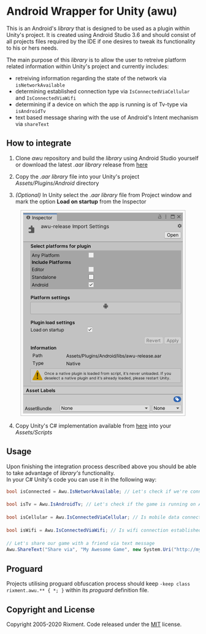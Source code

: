# Android Wrapper for Unity (awu)

This is an Android's _library_ that is designed to be used as a plugin within Unity's project. It is created using Android Studio 3.6 and should consist of all projects files required by the IDE if one desires to tweak its functionality to his or hers needs.

The main purpose of this _library_ is to allow the user to retreive platform related information within Unity's project and currently includes:

- retreiving information regarding the state of the network via `isNetworkAvailable`
- determining established connection type via `IsConnectedViaCellular` and `IsConnectedViaWifi`
- determining if a device on which the app is running is of Tv-type via `isAndroidTv`
- text based message sharing with the use of Android's Intent mechanism via `shareText`

## How to integrate

1. Clone _awu_ repository and build the _library_ using Android Studio yourself or download the latest _.aar library_ release from [here](awu/build/outputs/aar/awu-release.aar)

2. Copy the _.aar library_ file into your Unity's project _Assets/Plugins/Android_ directory

3. _(Optional)_ In Unity select the _.aar library_ file from Project window and mark the option __Load on startup__ from the Inspector

<p align="center"><img src="./read.me/awu_inspector.png"></p> 

4. Copy Unity's C# implementation available from [here](UnityScript/Awu.cs) into your _Assets/Scripts_

## Usage

Upon finishing the integration process described above you should be able to take advantage of _library's_ functionality.<br>
In your C# Unity's code you can use it in the following way:

```csharp
bool isConnected = Awu.IsNetworkAvailable; // Let's check if we're connected to the internet

bool isTv = Awu.IsAndroidTv; // Let's check if the game is running on Android TV enabled device

bool isCellular = Awu.IsConnectedViaCellular; // Is mobile data connection established

bool isWifi = Awu.IsConnectedViaWifi; // Is wifi connection established

// Let's share our game with a friend via text message
Awu.ShareText("Share via", "My Awesome Game", new System.Uri("http://my.awesomegame.com"));
```

## Proguard

Projects utilising proguard obfuscation process should keep `-keep class rixment.awu.** { *; }` within its _proguard_ definition file.

## Copyright and License

Copyright 2005-2020 Rixment. Code released under the [MIT](./LICENSE) license.
